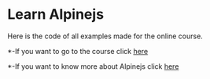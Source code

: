 # Learn Alpinejs

Here is the code of all examples made for the online course.

\*-If you want to go to the course click [here](https://codecourse.com/courses/learn-alpine-js)

\*-If you want to know more about Alpinejs click [here](https://alpinejs.dev)
